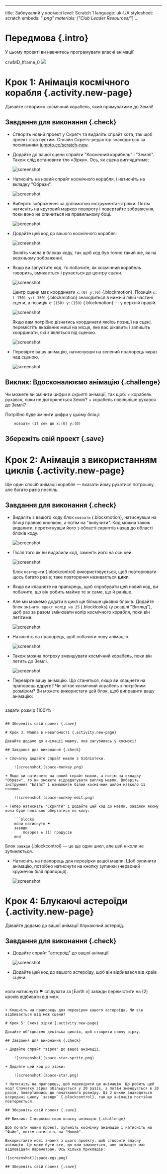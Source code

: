 * * *

title: Заблукалий у космосі level: Scratch 1 language: uk-UA stylesheet: scratch embeds: "*.png" materials: ["Club Leader Resources/*"] ...

# Передмова {.intro}

У цьому проекті ви навчитесь програмувати власні анімації!

<div class="scratch-preview">
  crwMD_Iframe_0 <img src="space-final.png" />
</div>

# Крок 1: Анімація космічного корабля {.activity.new-page}

Давайте створимо космічний корабель, який прямуватиме до Землі!

## Завдання для виконання {.check}

+ Створіть новий проект у Скретч та видаліть спрайт кота, так щоб проект став пустим. Онлайн Скретч-редактор знаходиться за посиланням [jumpto.cc/scratch-new](http://jumpto.cc/scratch-new).

+ Додайте до вашої сцени спрайти "Космічний корабель" і "Земля". Також слід встановити тло «Зірки». Ось, як сцена виглядатиме:
    
    ![screenshot](space-sprites.png)

+ Натисніть на новий спрайт космічного корабля, і натисніть на вкладку "Образи".
    
    ![screenshot](space-costume.png)

+ Виберіть зображення за допомогою інструмента-стрілки. Потім натисніть на круговий маркер повороту і повертайте зображення, поки воно не опиниться на правильному боці.
    
    ![screenshot](space-rotate.png)

+ Додайте цей код до вашого космічного корабля:
    
    ![screenshot](space-animate.png)
    
    Змініть числа в блоках коду, так щоб код був точно такий же, як на верхньому зображенні.

+ Якщо ви запустите код, то побачите, як космічний корабель говорить, вмикається і рухається до центру сцени.
    
    ![screenshot](space-animate-stage.png)
    
    Центр сцени має координати `x:(0) y:(0)` {.blockmotion}. Позиція `x:(-150) y:(-150)` {.blockmotion} знаходиться в нижній лівій частині сцени, а позиція `x:(150) y:(150)` {.blockmotion} — у верхній правій.
    
    ![screenshot](space-xy.png)
    
    Якщо вам потрібно дізнатись координати якоїсь позиції на сцені, перемістіть вказівник миші на місце, яке вас цікавить і запишіть координати, які з'являться під сценою.
    
    ![screenshot](space-coordinates.png)

+ Перевірте вашу анімацію, натиснувши на зелений прапорець якраз над сценою.
    
    ![screenshot](space-flag.png)

## Виклик: Вдосконалюємо анімацію {.challenge}

Чи можете ви змінити цифри в скрипті анімації, так щоб: + корабель рухався, поки не доторкнеться Землі? + корабель повільніше рухався до Землі?

Потрібно буде змінити цифри у цьому блоці:

```blocks
    ковзати (1) сек до x:(0) y:(0)
```

## Збережіть свій проект {.save}

# Крок 2: Анімація з використанням циклів {.activity.new-page}

Ще один спосіб анімації корабля — вказати йому рухатися потрошку, але багато разів поспіль.

## Завдання для виконання {.check}

+ Видаліть з вашого коду блок `ковзати` {.blockmotion}, натиснувши на блоці правою кнопкою, а потім на "вилучити". Код можна також видалити, перетягнувши його з області скриптів назад до області блоків коду.
    
    ![screenshot](space-delete-glide.png)

+ Після того як ви видалили код, замініть його на ось цей:
    
    ![screenshot](space-loop.png)
    
    Блок `повторити` {.blockcontrol} використовується, щоб повторювати щось багато разів; таке повторення називається **цикл**.

+ Якщо ви клацнете на прапорець, щоб спробувати цей новий код, ви побачите, що він робить майже те ж саме, що й раніше.

+ Але ми можемо додати в цикл ще більше цікавих блоків. Додайте блок `змінити ефект колір на 25` {.blocklooks} (у розділі "Вигляд"), щоб раз за разом змінювати колір космічного корабля, поки він летітиме:
    
    ![screenshot](space-colour.png)

+ Натисніть на прапорець, щоб побачити нову анімацію.
    
    ![screenshot](space-colour-test.png)

+ Також можна потроху зменшувати космічний корабель, поки він летить до Землі.
    
    ![screenshot](space-size.png)

+ Перевірте вашу анімацію. Що станеться, якщо ви клацнете на прапорець вдруге? Чи злітає космічний корабель з потрібним розміром? Ви можете використати цей блок, щоб виправити вашу анімацію:
    
    ```scratch
задати розмір (100)%
```

## Збережіть свій проект {.save}

# Крок 3: Мавпа в невагомості {.activity.new-page}

Давайте додамо до анімації мавпу, яка загубилась у космосі!

## Завдання для виконання {.check}

+ Спочатку додайте спрайт мавпи з бібліотеки.
    
    ![screenshot](space-monkey.png)

+ Якщо ви натиснете на новий спрайт мавпи, а потім на вкладку "Образи", то ви зможете відредагувати вигляд мавпи. Виберіть інструмент "Еліпс" і намалюйте білий космічний шолом навколо її голови.
    
    ![screenshot](space-monkey-edit.png)

+ Тепер натисніть "Скрипти" і додайте цей код до мавпи, завдяки якому вона буде повільно обертатися по колу:
    
    ```blocks
    коли натиснуто ⚑
    завжди
        поворот ↻ (1) градусів
    end
```

Блок `завжди` {.blockcontrol} — це ще один цикл, але цей ніколи не зупиняється.

+ Натисніть на прапорець для перевірки вашої мавпи. Щоб зупинити анімацію, потрібно натиснути на кнопку зупинки (червоний кружечок біля прапорця).
    
    ![screenshot](space-monkey-loop.png)

# Крок 4: Блукаючі астероїди {.activity.new-page}

Давайте додамо до вашої анімації блукаючий астероїд.

## Завдання для виконання {.check}

+ Додайте спрайт "астероїд" до вашої анімації.
    
    ![screenshot](space-rock-sprite.png)

+ Додайте цей код до вашого астероїду, щоб він відбивався від країв сцени:
    
    ```scratch
коли натиснуто ⚑
слідувати за [Earth v]
завжди
   перемістити на (2) кроків
   відбивати від меж
```

+ Клацніть на прапорець для перевірки вашого астероїда. Чи він відбивається від меж сцени?

# Крок 5: Сяючі зірки {.activity.new-page}

Давайте об'єднаємо декілька циклів, щоб створити сяючу зірку.

## Завдання для виконання {.check}

+ Додайте спрайт "зірка" до вашої анімації.
    
    ![screenshot](space-star-sprite.png)

+ Додайте цей код до зірки:
    
    ![screenshot](space-star.png)

+ Натисніть на прапорець, щоб перевірити цю анімацію. Що робить цей код? Спочатку зірка збільшується у 20 разів, а потім зменшується в 20 разів, повертаючись до початкового розміру. Ці 2 цикли знаходяться всередині циклу `завжди` {.blockcontrol}, так що анімація постійно повторюється.

## Збережіть свій проект {.save}

## Виклик: Створюємо свою власну анімацію {.challenge}

Щоб почати новий проект, зупиніть космічну анімацію і натисніть на "Файл", потім натисніть на "Новий".

Використайте нові знання з цього проекту, щоб створити власну анімацію. Це може бути все, що вам заманеться, але анімація має відповідати параметрам. Ось кілька прикладів:

![screenshot](space-egs.png)

## Збережіть свій проект {.save}